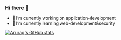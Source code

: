 ### Hi there 👋

- 🔭 I’m currently working on application-development
- 🌱 I’m currently learning web-development&security

[![Anurag's GitHub stats](https://github-readme-stats.vercel.app/api?username=SL9-1994)](https://github.com/anuraghazra/github-readme-stats)

